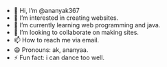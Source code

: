 - 👋 Hi, I’m @ananyak367
- 👀 I’m interested in creating websites.
- 🌱 I’m currently learning web programming and java.
- 💞️ I’m looking to collaborate on making sites.
- 📫 How to reach me via email.
- 😄 Pronouns: ak, ananyaa.
- ⚡ Fun fact: i can dance too well.

<!---
ananyak367/ananyak367 is a ✨ special ✨ repository because its `README.md` (this file) appears on your GitHub profile.
You can click the Preview link to take a look at your changes.
--->

